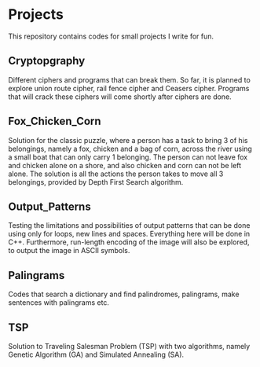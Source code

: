 # Projects
This repository contains codes for small projects I write for fun.

## Cryptopgraphy
Different ciphers and programs that can break them. So far, it is planned to explore union route cipher, rail fence cipher and Ceasers cipher. Programs that will crack these ciphers will come shortly after ciphers are done. 

## Fox_Chicken_Corn
Solution for the classic puzzle, where a person has a task to bring 3 of his belongings, namely a fox, chicken and a bag of corn, across the river using a small boat that can only carry 1 belonging. The person can not leave fox and chicken alone on a shore, and also chicken and corn can not be left alone. The solution is all the actions the person takes to move all 3 belongings, provided by Depth First Search algorithm.

## Output_Patterns
Testing the limitations and possibilities of output patterns that can be done using only for loops, new lines and spaces. Everything here will be done in C++. Furthermore, run-length encoding of the image will also be explored, to output the image in ASCII symbols.

## Palingrams
Codes that search a dictionary and find palindromes, palingrams, make sentences with palingrams etc.

## TSP
Solution to Traveling Salesman Problem (TSP) with two algorithms, namely Genetic Algorithm (GA) and Simulated Annealing (SA).
